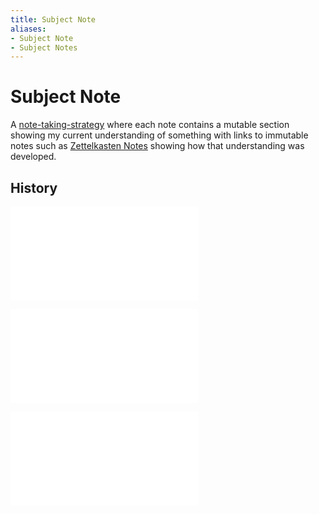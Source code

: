 ```yaml
---
title: Subject Note
aliases:
- Subject Note
- Subject Notes
---
```


# Subject Note

A [note-taking-strategy](note-taking-strategy.md) where each note contains a mutable section showing my current understanding of something with links to immutable notes such as [Zettelkasten Notes](zettelkasten-note.md) showing how that understanding was developed.

## History

![20230528_0429](../entries/20230528_0429.md)

![20230529_0628](../entries/20230529_0628.md)

![20230529_0637](../entries/20230529_0637.md)
